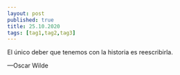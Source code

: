 ```yaml
---
layout: post
published: true
title: 25.10.2020
tags: [tag1,tag2,tag3]
---
```


El único deber que tenemos con la historia es reescribirla.

—Oscar Wilde

